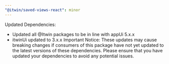 ```yaml
---
"@itwin/saved-views-react": minor
---
```


Updated Dependencies:

- Updated all @Itwin packages to be in line with appUi 5.x.x
- itwinUi updated to 3.x.x
  Important Notice: These updates may cause breaking changes if consumers of this package have not yet updated to the latest versions of these dependencies. Please ensure that you have updated your dependencies to avoid any potential issues.
